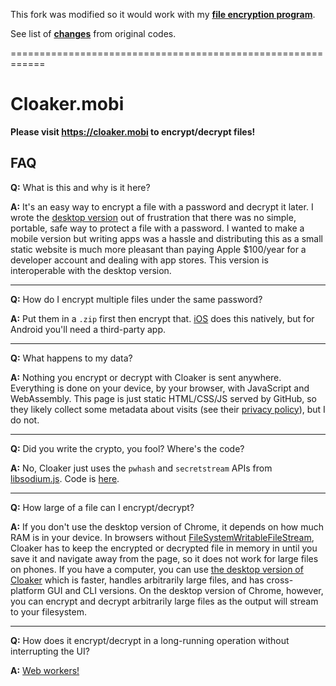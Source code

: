 This fork was modified so it would work with my **<a href='https://github.com/A99US/simple_file_encryption'>file encryption program</a>**.

See list of **<a href='https://github.com/A99US/Cloaker.js/blob/main/CHANGES'>changes</a>** from original codes.

============================================================

# Cloaker.mobi

**Please visit https://cloaker.mobi to encrypt/decrypt files!**

## FAQ

**Q:** What is this and why is it here?

**A:** It's an easy way to encrypt a file with a password and decrypt it later. I wrote the <a href='https://cloaker.spiegl.dev/'>desktop version</a> out of frustration that there was no simple, portable, safe way to protect a file with a password. I wanted to make a mobile version but writing apps was a hassle and distributing this as a small static website is much more pleasant than paying Apple $100/year for a developer account and dealing with app stores. This version is interoperable with the desktop version.

--------------------

**Q:** How do I encrypt multiple files under the same password?

**A:** Put them in a `.zip` first then encrypt that. <a href='https://support.apple.com/en-us/HT211132'>iOS</a> does this natively, but for Android you'll need a third-party app.

--------------------

**Q:** What happens to my data?

**A:** Nothing you encrypt or decrypt with Cloaker is sent anywhere. Everything is done on your device, by your browser, with JavaScript and WebAssembly. This page is just static HTML/CSS/JS served by GitHub, so they likely collect some metadata about visits (see their <a href='https://docs.github.com/en/github/site-policy/github-privacy-statement'>privacy policy</a>), but I do not.

--------------------

**Q:** Did you write the crypto, you fool? Where's the code?

**A:** No, Cloaker just uses the `pwhash` and `secretstream` APIs from <a href='https://github.com/jedisct1/libsodium.js/'>libsodium.js</a>. Code is <a href='https://github.com/spieglt/Cloaker.js'>here</a>.

--------------------

**Q:** How large of a file can I encrypt/decrypt?

**A:** If you don't use the desktop version of Chrome, it depends on how much RAM is in your device. In browsers without <a href='https://developer.mozilla.org/en-US/docs/Web/API/FileSystemWritableFileStream#browser_compatibility'>FileSystemWritableFileStream</a>, Cloaker has to keep the encrypted or decrypted file in memory in until you save it and navigate away from the page, so it does not work for large files on phones. If you have a computer, you can use <a href='https://cloaker.spiegl.dev/'>the desktop version of Cloaker</a> which is faster, handles arbitrarily large files, and has cross-platform GUI and CLI versions. On the desktop version of Chrome, however, you can encrypt and decrypt arbitrarily large files as the output will stream to your filesystem.

--------------------
**Q:** How does it encrypt/decrypt in a long-running operation without interrupting the UI?

**A:** <a href='https://developer.mozilla.org/en-US/docs/Web/API/Web_Workers_API'>Web workers!</a>
